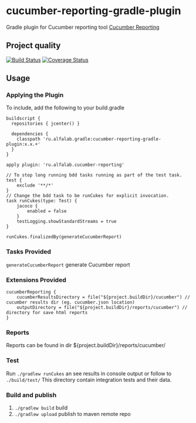 # cucumber-reporting-gradle-plugin

Gradle plugin for Cucumber reporting tool [Cucumber Reporting](https://github.com/damianszczepanik/cucumber-reporting)

## Project quality

[![Build Status](https://travis-ci.org/alfa-laboratory/cucumber-reporting-gradle-plugin.svg?branch=master)](https://travis-ci.org/alfa-laboratory/cucumber-reporting-gradle-plugin)
[![Coverage Status](https://coveralls.io/repos/github/alfa-laboratory/cucumber-reporting-gradle-plugin/badge.svg)](https://coveralls.io/github/alfa-laboratory/cucumber-reporting-gradle-plugin)

## Usage

### Applying the Plugin

To include, add the following to your build.gradle

    buildscript {
      repositories { jcenter() }

      dependencies {
        classpath 'ru.alfalab.gradle:cucumber-reporting-gradle-plugin:x.x.+'
      }
    }

    apply plugin: 'ru.alfalab.cucumber-reporting'
    
    // To stop long running bdd tasks running as part of the test task.
    test {
        exclude '**/*'
    }
    // Change the bdd task to be runCukes for explicit invocation.
    task runCukes(type: Test) {
        jacoco {
            enabled = false
        }
        testLogging.showStandardStreams = true
    }
    
    runCukes.finalizedBy(generateCucumberReport)

### Tasks Provided

`generateCucumberReport` generate Cucumber report

### Extensions Provided

    cucumberReporting {
        cucumberResultsDirectory = file("${project.buildDir}/cucumber") // cucumber results dir (eg. cucumber.json location)
        outputDirectory = file("${project.buildDir}/reports/cucumber") // directory for save html reports
    }
    
### Reports

Reports can be found in dir ${project.buildDir}/reports/cucumber/

### Test

Run `./gradlew runCukes` an see results in console output or follow to `./build/test/`
This directory contain integration tests and their data.

### Build and publish

1. `./gradlew build` build
2. `./gradlew upload` publish to maven remote repo
